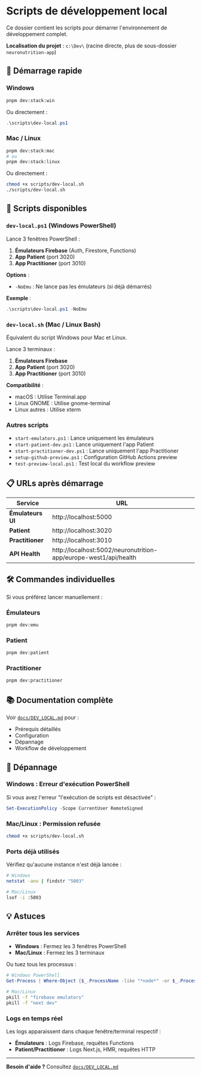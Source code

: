 # Scripts de développement local

Ce dossier contient les scripts pour démarrer l'environnement de développement complet.

**Localisation du projet** : `c:\Dev\` (racine directe, plus de sous-dossier `neuronutrition-app`)

## 🚀 Démarrage rapide

### Windows

```bash
pnpm dev:stack:win
```

Ou directement :
```powershell
.\scripts\dev-local.ps1
```

### Mac / Linux

```bash
pnpm dev:stack:mac
# ou
pnpm dev:stack:linux
```

Ou directement :
```bash
chmod +x scripts/dev-local.sh
./scripts/dev-local.sh
```

## 📜 Scripts disponibles

### `dev-local.ps1` (Windows PowerShell)

Lance 3 fenêtres PowerShell :
1. **Émulateurs Firebase** (Auth, Firestore, Functions)
2. **App Patient** (port 3020)
3. **App Practitioner** (port 3010)

**Options** :
- `-NoEmu` : Ne lance pas les émulateurs (si déjà démarrés)

**Exemple** :
```powershell
.\scripts\dev-local.ps1 -NoEmu
```

### `dev-local.sh` (Mac / Linux Bash)

Équivalent du script Windows pour Mac et Linux.

Lance 3 terminaux :
1. **Émulateurs Firebase**
2. **App Patient** (port 3020)
3. **App Practitioner** (port 3010)

**Compatibilité** :
- macOS : Utilise Terminal.app
- Linux GNOME : Utilise gnome-terminal
- Linux autres : Utilise xterm

### Autres scripts

- `start-emulators.ps1` : Lance uniquement les émulateurs
- `start-patient-dev.ps1` : Lance uniquement l'app Patient
- `start-practitioner-dev.ps1` : Lance uniquement l'app Practitioner
- `setup-github-preview.ps1` : Configuration GitHub Actions preview
- `test-preview-local.ps1` : Test local du workflow preview

## 📋 URLs après démarrage

| Service | URL |
|---------|-----|
| **Émulateurs UI** | http://localhost:5000 |
| **Patient** | http://localhost:3020 |
| **Practitioner** | http://localhost:3010 |
| **API Health** | http://localhost:5002/neuronutrition-app/europe-west1/api/health |

## 🛠️ Commandes individuelles

Si vous préférez lancer manuellement :

### Émulateurs
```bash
pnpm dev:emu
```

### Patient
```bash
pnpm dev:patient
```

### Practitioner
```bash
pnpm dev:practitioner
```

## 📚 Documentation complète

Voir [`docs/DEV_LOCAL.md`](../docs/DEV_LOCAL.md) pour :
- Prérequis détaillés
- Configuration
- Dépannage
- Workflow de développement

## 🐛 Dépannage

### Windows : Erreur d'exécution PowerShell

Si vous avez l'erreur "l'exécution de scripts est désactivée" :

```powershell
Set-ExecutionPolicy -Scope CurrentUser RemoteSigned
```

### Mac/Linux : Permission refusée

```bash
chmod +x scripts/dev-local.sh
```

### Ports déjà utilisés

Vérifiez qu'aucune instance n'est déjà lancée :

```bash
# Windows
netstat -ano | findstr "5003"

# Mac/Linux
lsof -i :5003
```

## 💡 Astuces

### Arrêter tous les services

- **Windows** : Fermez les 3 fenêtres PowerShell
- **Mac/Linux** : Fermez les 3 terminaux

Ou tuez tous les processus :

```powershell
# Windows PowerShell
Get-Process | Where-Object {$_.ProcessName -like "*node*" -or $_.ProcessName -like "*java*"} | Stop-Process -Force
```

```bash
# Mac/Linux
pkill -f "firebase emulators"
pkill -f "next dev"
```

### Logs en temps réel

Les logs apparaissent dans chaque fenêtre/terminal respectif :
- **Émulateurs** : Logs Firebase, requêtes Functions
- **Patient/Practitioner** : Logs Next.js, HMR, requêtes HTTP

---

**Besoin d'aide ?** Consultez [`docs/DEV_LOCAL.md`](../docs/DEV_LOCAL.md)
